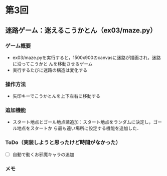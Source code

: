 # 第3回
## 迷路ゲーム：迷えるこうかとん（ex03/maze.py）
### ゲーム概要
- ex03/maze.pyを実行すると，1500x900のcanvasに迷路が描画され，迷路に沿ってこうかと
んを移動させるゲーム
- 実行するたびに迷路の構造は変化する
### 操作方法
- 矢印キーでこうかとんを上下左右に移動する
### 追加機能
- スタート地点とゴール地点䛾追加：スタート地点をランダムに決定し，ゴール地点をスタートか
ら最も遠い場所に設定する機能を追加した．
### ToDo（実装しようと思ったけど時間がなかった）
- [ ] 自動で動くお邪魔キャラの追加
### メモ